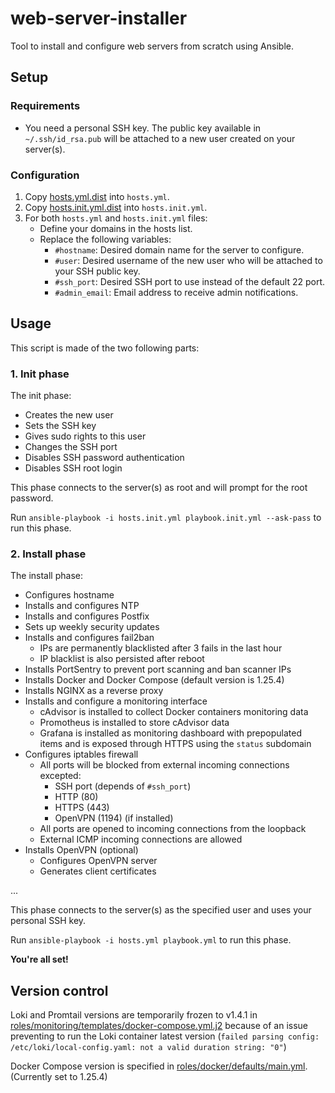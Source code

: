 # web-server-installer

Tool to install and configure web servers from scratch using Ansible.

## Setup

### Requirements

- You need a personal SSH key. The public key available in `~/.ssh/id_rsa.pub` will be attached to a new user created on your server(s).

### Configuration

1. Copy [hosts.yml.dist](hosts.yml.dist) into `hosts.yml`.
2. Copy [hosts.init.yml.dist](hosts.init.yml.dist) into `hosts.init.yml`.
3. For both `hosts.yml` and `hosts.init.yml` files:
    - Define your domains in the hosts list.
    - Replace the following variables:
        - `#hostname`: Desired domain name for the server to configure.
        - `#user`: Desired username of the new user who will be attached to your SSH public key.
        - `#ssh_port`: Desired SSH port to use instead of the default 22 port.
        - `#admin_email`: Email address to receive admin notifications.

## Usage

This script is made of the two following parts:

### 1. Init phase

The init phase:
- Creates the new user
- Sets the SSH key
- Gives sudo rights to this user
- Changes the SSH port
- Disables SSH password authentication
- Disables SSH root login

This phase connects to the server(s) as root and will prompt for the root password.

Run `ansible-playbook -i hosts.init.yml playbook.init.yml --ask-pass` to run this phase.

### 2. Install phase

The install phase:
- Configures hostname
- Installs and configures NTP
- Installs and configures Postfix
- Sets up weekly security updates
- Installs and configures fail2ban
    - IPs are permanently blacklisted after 3 fails in the last hour
    - IP blacklist is also persisted after reboot
- Installs PortSentry to prevent port scanning and ban scanner IPs
- Installs Docker and Docker Compose (default version is 1.25.4)
- Installs NGINX as a reverse proxy
- Installs and configure a monitoring interface
    - cAdvisor is installed to collect Docker containers monitoring data
    - Promotheus is installed to store cAdvisor data
    - Grafana is installed as monitoring dashboard with prepopulated items and is exposed through HTTPS using the `status` subdomain
- Configures iptables firewall
    - All ports will be blocked from external incoming connections excepted:
        - SSH port (depends of `#ssh_port`)
        - HTTP (80)
        - HTTPS (443)
        - OpenVPN (1194) (if installed)
    - All ports are opened to incoming connections from the loopback
    - External ICMP incoming connections are allowed
- Installs OpenVPN (optional)
    - Configures OpenVPN server
    - Generates client certificates

...

This phase connects to the server(s) as the specified user and uses your personal SSH key.

Run `ansible-playbook -i hosts.yml playbook.yml` to run this phase.

**You're all set!**

## Version control

Loki and Promtail versions are temporarily frozen to v1.4.1 in [roles/monitoring/templates/docker-compose.yml.j2](roles/monitoring/templates/docker-compose.yml.j2) because of an issue preventing to run the Loki container latest version (`failed parsing config: /etc/loki/local-config.yaml: not a valid duration string: "0"`)

Docker Compose version is specified in [roles/docker/defaults/main.yml](roles/docker/defaults/main.yml). (Currently set to 1.25.4)
